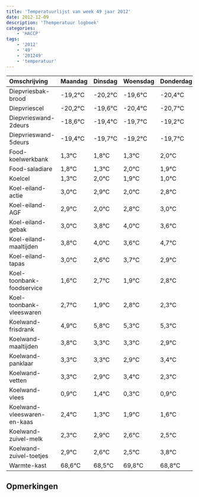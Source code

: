 ```yaml
---
title: 'Temperatuurlijst van week 49 jaar 2012'
date: 2012-12-09
description: 'Themperatuur logboek'
categories:
    - 'HACCP'
tags:
    - '2012'
    - '49'
    - '201249'
    - 'temperatuur'
---
```

|Omschrijving|Maandag|Dinsdag|Woensdag|Donderdag|Vrijdag|Zaterdag|Zondag|
|:---|:---|:---|:---|:---|:---|:---|:---|
|Diepvriesbak-brood|-19,2°C|-20,2°C|-19,6°C|-20,4°C|-20,7°C|-20,2°C|-20,7°C|
|Diepvriescel|-20,2°C|-19,6°C|-20,4°C|-20,7°C|-20,2°C|-20,7°C|-20,0°C|
|Diepvrieswand-2deurs|-18,6°C|-19,4°C|-19,7°C|-19,2°C|-19,7°C|-19,0°C|-19,1°C|
|Diepvrieswand-5deurs|-19,4°C|-19,7°C|-19,2°C|-19,7°C|-19,0°C|-19,1°C|-20,0°C|
|Food-koelwerkbank|1,3°C|1,8°C|1,3°C|2,0°C|1,9°C|1,0°C|1,8°C|
|Food-saladiare|1,8°C|1,3°C|2,0°C|1,9°C|1,0°C|1,8°C|2,0°C|
|Koelcel|1,3°C|2,0°C|1,9°C|1,0°C|1,8°C|2,0°C|1,6°C|
|Koel-eiland-actie|3,0°C|2,9°C|2,0°C|2,8°C|3,0°C|2,6°C|3,7°C|
|Koel-eiland-AGF|2,9°C|2,0°C|2,8°C|3,0°C|2,6°C|3,7°C|2,9°C|
|Koel-eiland-gebak|3,0°C|3,8°C|4,0°C|3,6°C|4,7°C|3,9°C|4,8°C|
|Koel-eiland-maaltijden|3,8°C|4,0°C|3,6°C|4,7°C|3,9°C|4,8°C|4,3°C|
|Koel-eiland-tapas|3,0°C|2,6°C|3,7°C|2,9°C|3,8°C|3,3°C|3,3°C|
|Koel-toonbank-foodservice|1,6°C|2,7°C|1,9°C|2,8°C|2,3°C|2,3°C|1,9°C|
|Koel-toonbank-vleeswaren|2,7°C|1,9°C|2,8°C|2,3°C|2,3°C|1,9°C|2,4°C|
|Koelwand-frisdrank|4,9°C|5,8°C|5,3°C|5,3°C|4,9°C|5,4°C|4,3°C|
|Koelwand-maaltijden|3,8°C|3,3°C|3,3°C|2,9°C|3,4°C|2,3°C|2,9°C|
|Koelwand-panklaar|3,3°C|3,3°C|2,9°C|3,4°C|2,3°C|2,9°C|2,6°C|
|Koelwand-vetten|3,3°C|2,9°C|3,4°C|2,3°C|2,9°C|2,6°C|2,5°C|
|Koelwand-vlees|0,9°C|1,4°C|0,3°C|0,9°C|0,6°C|0,5°C|1,8°C|
|Koelwand-vleeswaren-en-kaas|2,4°C|1,3°C|1,9°C|1,6°C|1,5°C|2,8°C|1,8°C|
|Koelwand-zuivel-melk|2,3°C|2,9°C|2,6°C|2,5°C|3,8°C|2,8°C|3,7°C|
|Koelwand-zuivel-toetjes|2,9°C|2,6°C|2,5°C|3,8°C|2,8°C|3,7°C|2,3°C|
|Warmte-kast|68,6°C|68,5°C|69,8°C|68,8°C|69,7°C|68,3°C|68,7°C|

## Opmerkingen


